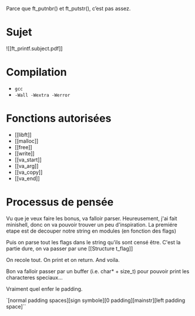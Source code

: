 Parce que ft_putnbr() et ft_putstr(), c’est pas assez.
# Sujet 
![[ft_printf.subject.pdf]]
# Compilation
- `gcc`
- `-Wall -Wextra -Werror`
# Fonctions autorisées
- [[libft]]
- [[malloc]]
- [[free]]
- [[write]]
- [[va_start]]
- [[va_arg]]
- [[va_copy]]
- [[va_end]]
# Processus de pensée 
Vu que je veux faire les bonus, va falloir parser.
Heureusement, j'ai fait minishell, donc on va pouvoir trouver un peu d'inspiration.
La premiére etape est de decouper notre string en modules (en fonction des flags)

Puis on parse tout les flags dans le string qu'ils sont censé être.
C'est la partie dure, on va passer par une [[Structure t_flag]]

On recole tout.
On print et on return.
And voila.

Bon va falloir passer par un buffer (i.e. char* + size_t) pour pouvoir print les characteres speciaux...

Vraiment quel enfer le padding.

`[normal padding spaces][sign symbole][0 padding][mainstr][left padding space]``

